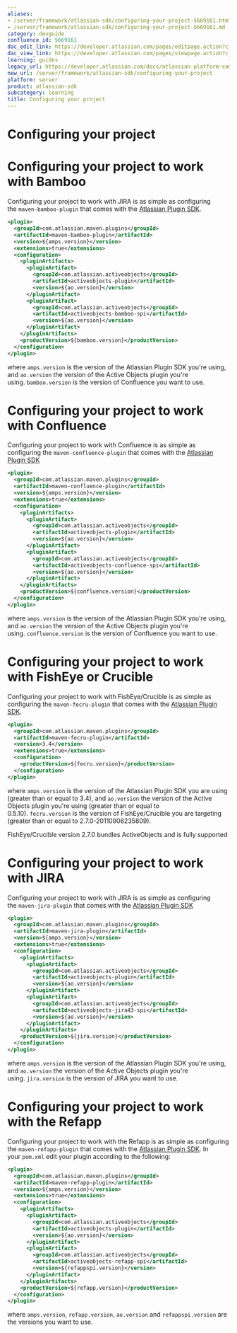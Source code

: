 ```yaml
---
aliases:
- /server/framework/atlassian-sdk/configuring-your-project-5669161.html
- /server/framework/atlassian-sdk/configuring-your-project-5669161.md
category: devguide
confluence_id: 5669161
dac_edit_link: https://developer.atlassian.com/pages/editpage.action?cjm=wozere&pageId=5669161
dac_view_link: https://developer.atlassian.com/pages/viewpage.action?cjm=wozere&pageId=5669161
learning: guides
legacy_url: https://developer.atlassian.com/docs/atlassian-platform-common-components/active-objects/developing-your-plugin-with-active-objects/configuring-the-plugin/configuring-your-project
new_url: /server/framework/atlassian-sdk/configuring-your-project
platform: server
product: atlassian-sdk
subcategory: learning
title: Configuring your project
---
```

# Configuring your project

# Configuring your project to work with Bamboo

Configuring your project to work with JIRA is as simple as configuring the `maven-bamboo-plugin` that comes with the [Atlassian Plugin SDK](/server/framework/atlassian-sdk/set-up-the-atlassian-plugin-sdk-and-build-a-project).

``` xml
<plugin>
  <groupId>com.atlassian.maven.plugins</groupId>
  <artifactId>maven-bamboo-plugin</artifactId>
  <version>${amps.version}</version>
  <extensions>true</extensions>
  <configuration>
    <pluginArtifacts>
      <pluginArtifact>
        <groupId>com.atlassian.activeobjects</groupId>
        <artifactId>activeobjects-plugin</artifactId>
        <version>${ao.version}</version>
      </pluginArtifact>
      <pluginArtifact>
        <groupId>com.atlassian.activeobjects</groupId>
        <artifactId>activeobjects-bamboo-spi</artifactId>
        <version>${ao.version}</version>
      </pluginArtifact>
    </pluginArtifacts>
    <productVersion>${bamboo.version}</productVersion>
  </configuration>
</plugin>
```

where `amps.version` is the version of the Atlassian Plugin SDK you're using, and `ao.version` the version of the Active Objects plugin you're using. `bamboo.version` is the version of Confluence you want to use.

# Configuring your project to work with Confluence

Configuring your project to work with Confluence is as simple as configuring the `maven-confluence-plugin` that comes with the [Atlassian Plugin SDK](/server/framework/atlassian-sdk/set-up-the-atlassian-plugin-sdk-and-build-a-project)

``` xml
<plugin>
  <groupId>com.atlassian.maven.plugins</groupId>
  <artifactId>maven-confluence-plugin</artifactId>
  <version>${amps.version}</version>
  <extensions>true</extensions>
  <configuration>
    <pluginArtifacts>
      <pluginArtifact>
        <groupId>com.atlassian.activeobjects</groupId>
        <artifactId>activeobjects-plugin</artifactId>
        <version>${ao.version}</version>
      </pluginArtifact>
      <pluginArtifact>
        <groupId>com.atlassian.activeobjects</groupId>
        <artifactId>activeobjects-confluence-spi</artifactId>
        <version>${ao.version}</version>
      </pluginArtifact>
    </pluginArtifacts>
    <productVersion>${confluence.version}</productVersion>
  </configuration>
</plugin>
```

where `amps.version` is the version of the Atlassian Plugin SDK you're using, and `ao.version` the version of the Active Objects plugin you're using. `confluence.version` is the version of Confluence you want to use.

# Configuring your project to work with FishEye or Crucible

Configuring your project to work with FishEye/Crucible is as simple as configuring the `maven-fecru-plugin` that comes with the [Atlassian Plugin SDK](/server/framework/atlassian-sdk/set-up-the-atlassian-plugin-sdk-and-build-a-project).

``` xml
<plugin>
  <groupId>com.atlassian.maven.plugins</groupId>
  <artifactId>maven-fecru-plugin</artifactId>
  <version>3.4</version>
  <extensions>true</extensions>
  <configuration>
    <productVersion>${fecru.version}</productVersion>
  </configuration>
</plugin>
```

where `amps.version` is the version of the Atlassian Plugin SDK you are using (greater than or equal to 3.4), and `ao.version` the version of the Active Objects plugin you're using (greater than or equal to 0.5.10). `fecru.version` is the version of FishEye/Crucible you are targeting (greater than or equal to 2.7.0-20110906235809).

FishEye/Crucible version 2.7.0 bundles ActiveObjects and is fully supported

# Configuring your project to work with JIRA

Configuring your project to work with JIRA is as simple as configuring the `maven-jira-plugin` that comes with the [Atlassian Plugin SDK](/server/framework/atlassian-sdk/set-up-the-atlassian-plugin-sdk-and-build-a-project)

``` xml
<plugin>
  <groupId>com.atlassian.maven.plugins</groupId>
  <artifactId>maven-jira-plugin</artifactId>
  <version>${amps.version}</version>
  <extensions>true</extensions>
  <configuration>
    <pluginArtifacts>
      <pluginArtifact>
        <groupId>com.atlassian.activeobjects</groupId>
        <artifactId>activeobjects-plugin</artifactId>
        <version>${ao.version}</version>
      </pluginArtifact>
      <pluginArtifact>
        <groupId>com.atlassian.activeobjects</groupId>
        <artifactId>activeobjects-jira43-spi</artifactId>
        <version>${ao.version}</version>
      </pluginArtifact>
    </pluginArtifacts>
    <productVersion>${jira.version}</productVersion>
  </configuration>
</plugin>
```

where `amps.version` is the version of the Atlassian Plugin SDK you're using, and `ao.version` the version of the Active Objects plugin you're using. `jira.version` is the version of JIRA you want to use.

# Configuring your project to work with the Refapp

Configuring your project to work with the Refapp is as simple as configuring the `maven-refapp-plugin` that comes with the [Atlassian Plugin SDK](/server/framework/atlassian-sdk/set-up-the-atlassian-plugin-sdk-and-build-a-project). In your `pom.xml` edit your plugin according to the following:

``` xml
<plugin>
  <groupId>com.atlassian.maven.plugins</groupId>
  <artifactId>maven-refapp-plugin</artifactId>
  <version>${amps.version}</version>
  <extensions>true</extensions>
  <configuration>
    <pluginArtifacts>
      <pluginArtifact>
        <groupId>com.atlassian.activeobjects</groupId>
        <artifactId>activeobjects-plugin</artifactId>
        <version>${ao.version}</version>
      </pluginArtifact>
      <pluginArtifact>
        <groupId>com.atlassian.activeobjects</groupId>
        <artifactId>activeobjects-refapp-spi</artifactId>
        <version>${refappspi.version}</version>
      </pluginArtifact>
    </pluginArtifacts>
    <productVersion>${refapp.version}</productVersion>
  </configuration>
</plugin>
```

where `amps.version`, `refapp.version`, `ao.version` and `refappspi.version` are the versions you want to use.

















































































































































































































































































































